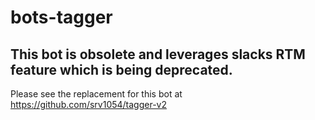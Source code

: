 # bots-tagger

## This bot is obsolete and leverages slacks RTM feature which is being deprecated.

Please see the replacement for this bot at https://github.com/srv1054/tagger-v2
